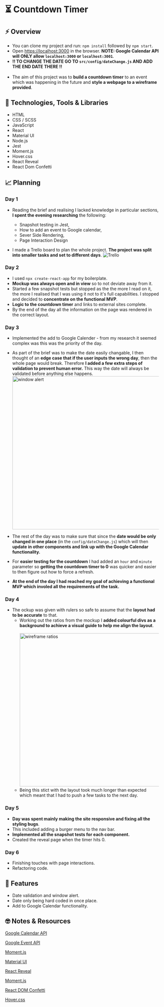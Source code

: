 # ⏳ Countdown Timer

## ⚡️ Overview

- You can clone my project and run: `npm install` followed by `npm start`.
- Open [https://localhost:3000](https://localhost:3000) in the browser. **NOTE: Google Calendar API will ONLY allow `localhost:3000` or `localhost:3001`**.
- **‼️ TO CHANGE THE DATE GO TO `src/config/dateChange.js` AND ADD THE END DATE THERE ‼️**
  <br />
  <br />
- The aim of this project was to **build a countdown timer** to an event which was happening in the future and **style a webpage to a wireframe provided**.

## 💾 Technologies, Tools & Libraries

- HTML
- CSS / SCSS
- JavaScript
- React
- Material UI
- Node.js
- Jest
- Moment.js
- Hover.css
- React Reveal
- React Dom Confetti

## 📈 Planning

### Day 1

- Reading the brief and realising I lacked knowledge in particular sections, **I spent the evening researching** the following:

  - Snapshot testing in Jest,
  - How to add an event to Google calendar,
  - Sever Side Rendering,
  - Page Interaction Design

- I made a Trello board to plan the whole project. **The project was split into smaller tasks and set to different days**.
  ![Trello](https://i.ibb.co/vq0DwGK/seTrello.png)

### Day 2

- I used `npx create-react-app` for my boilerplate.
- **Mockup was always open and in view** so to not deviate away from it.
- Started a few snapshot tests but stopped as the the more I read on it, the more I realised that I was using it not to it's full capabilities. I stopped and decided to **concentrate on the functional MVP**.
- **Logic to the countdown timer** and links to external sites complete.
- By the end of the day all the information on the page was rendered in the correct layout.

### Day 3

- Implemented the add to Google Calender - from my research it seemed complex was this was the priority of the day.

- As part of the brief was to make the date easily changable, I then thought of an **edge case that if the user inputs the wrong day**, then the whole page would break. Therefore **I added a few extra steps of validation to prevent human error.** This way the date will always be validated before anything else happens.
  <img src="https://i.ibb.co/936T2Y0/window-alert.png" alt="window alert" width=500px />

- The rest of the day was to make sure that since the **date would be only changed in one place** (in the `config/dateChange.js`) which will then **update in other components and link up with the Google Calendar functionality.**
- For **easier testing for the countdown** I had added an `hour` and `minute` parameter so **getting the countdown timer to 0** was quicker and easier to then figure out how to force a refresh.
- **At the end of the day I had reached my goal of achieving a functional MVP which involed all the requirements of the task.**

### Day 4

- The ockup was given with rulers so safe to assume that the **layout had to be accurate** to that.
  - Working out the ratios from the mockup I **added colourful divs as a background to achieve a visual guide to help me align the layout**.
    <br />
    <br />
    <img src="https://i.ibb.co/4ZYc2Dg/ratio-wireframes.png" alt="wireframe ratios" height="500px" />
  - Being this stict with the layout took much longer than expected which meant that I had to push a few tasks to the next day.

### Day 5

- **Day was spent mainly making the site responsive and fixing all the styling bugs**.
- This included adding a burger menu to the nav bar.
- **Implemented all the snapshot tests for each component.**
- Created the reveal page when the timer hits 0.

### Day 6

- Finishing touches with page interactions.
- Refactoring code.

## 🎈 Features

- Date validation and window alert.
- Date only being hard coded in once place.
- Add to Google Calendar functionality.

## 🤓 Notes & Resources

[Google Calendar API](https://developers.google.com/calendar)

[Google Event API](https://developers.google.com/calendar/v3/reference/events)

[Moment.js](https://momentjs.com/)

[Material UI](https://material-ui.com/)

[React Reveal](https://www.react-reveal.com/)

[Moment.js](https://momentjs.com/)

[React DOM Confetti](https://daniel-lundin.github.io/react-dom-confetti/)

[Hover.css](https://ianlunn.github.io/Hover/)
